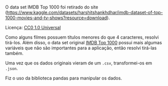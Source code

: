 # 

O data set IMDB Top 1000 foi retirado do site (https://www.kaggle.com/datasets/harshitshankhdhar/imdb-dataset-of-top-1000-movies-and-tv-shows?resource=download).

Licença: [CC0 1.0 Universal ](https://creativecommons.org/publicdomain/zero/1.0/)

Como alguns filmes possuem títulos menores do que 4 caracteres, resolvi tirá-los. Além disso, o data set original [IMDB Top 1000](backend/dados/imdb_top_1000.csv) possui mais algumas variáveis que não são importantes para a aplicação, então resolvi tirá-las também.

Uma vez que os dados originais vieram de um `.csv`, transformei-os em `.json`.

Fiz o uso da biblioteca pandas para manipular os dados.